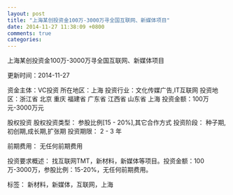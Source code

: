 ```yaml
---
layout: post
title: "上海某创投资金100万-3000万寻全国互联网、新媒体项目"
date: 2014-11-27 11:38:09 +0800
comments: true
categories: 
---
```

上海某创投资金100万-3000万寻全国互联网、新媒体项目



更新时间：2014-11-27

资金主体：VC投资
所在地区：上海
投资行业：文化传媒广告,IT互联网
投资地区：浙江省 北京 重庆 福建省 广东省 江西省 山东省 上海
投资金额：100万元-3000万元

股权投资
股权投资类型：
                            参股比例[15 - 20%],其它合作方式 
                                                                                投资阶段：
                            种子期,初创期,成长期,扩张期 
                                                                                                                                        投资期限：
                            2 - 3 年

前期费用：
无任何前期费用

投资要求概述：
找互联网TMT，新材料，新媒体等项目。投资金额：100万-3000万，参股比例：15-20%，无任何前期费用。

标签：
新材料，新媒体，互联网，上海

